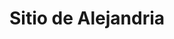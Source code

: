 ﻿---
title: "Sitio de Alejandria"
permalink: periodes_168.html
layout: periode
dataInici: -47
sidebar: periodes
pares:
  - 61:
    title: "Segunda Guerra Civil"
    dataInici: "(-49)"
    dataFi: "(-45)"

fills:
jocsPrincipals:
  - title: "Caesar in Alexandria"
    bggId: 5060

jocsEscenaris:
jocsEpoca:
jocsEpocaEscenaris:
---
